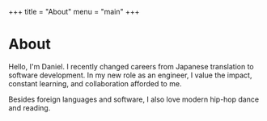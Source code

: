 +++
title = "About"
menu = "main"
+++

# About

Hello, I'm Daniel. I recently changed careers from Japanese translation to software development. In my new role as an engineer, I value the impact, constant learning, and collaboration afforded to me.

Besides foreign languages and software, I also love modern hip-hop dance and reading.  